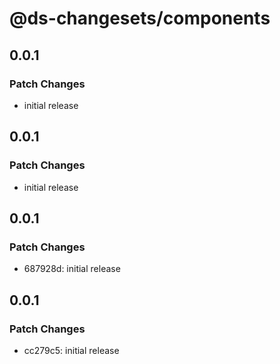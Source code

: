 # @ds-changesets/components

## 0.0.1

### Patch Changes

- initial release

## 0.0.1

### Patch Changes

- initial release

## 0.0.1

### Patch Changes

- 687928d: initial release

## 0.0.1

### Patch Changes

- cc279c5: initial release
